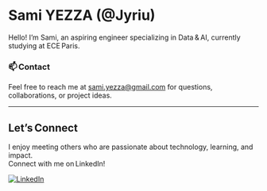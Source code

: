 # Sami YEZZA (@Jyriu)

Hello! I’m Sami, an aspiring engineer specializing in Data & AI, currently studying at ECE Paris.

### 📫 Contact
Feel free to reach me at <sami.yezza@gmail.com> for questions, collaborations, or project ideas.

---

## Let’s Connect
I enjoy meeting others who are passionate about technology, learning, and impact.  
Connect with me on LinkedIn!  

[![LinkedIn](https://img.shields.io/badge/LinkedIn-0077B5?style=flat-square&logo=linkedin&logoColor=white)](https://www.linkedin.com/in/sami-yezza/)
